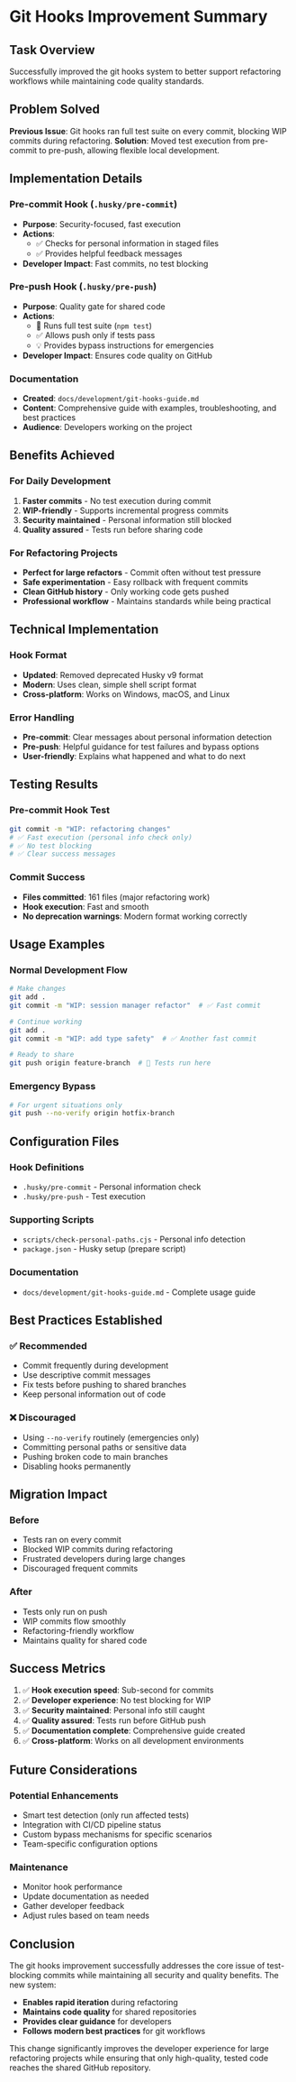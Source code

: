 # Git Hooks Improvement Summary

## Task Overview
Successfully improved the git hooks system to better support refactoring workflows while maintaining code quality standards.

## Problem Solved
**Previous Issue**: Git hooks ran full test suite on every commit, blocking WIP commits during refactoring.
**Solution**: Moved test execution from pre-commit to pre-push, allowing flexible local development.

## Implementation Details

### Pre-commit Hook (`.husky/pre-commit`)
- **Purpose**: Security-focused, fast execution
- **Actions**: 
  - ✅ Checks for personal information in staged files
  - ✅ Provides helpful feedback messages
- **Developer Impact**: Fast commits, no test blocking

### Pre-push Hook (`.husky/pre-push`)
- **Purpose**: Quality gate for shared code
- **Actions**:
  - 🧪 Runs full test suite (`npm test`)
  - ✅ Allows push only if tests pass
  - 💡 Provides bypass instructions for emergencies
- **Developer Impact**: Ensures code quality on GitHub

### Documentation
- **Created**: `docs/development/git-hooks-guide.md`
- **Content**: Comprehensive guide with examples, troubleshooting, and best practices
- **Audience**: Developers working on the project

## Benefits Achieved

### For Daily Development
1. **Faster commits** - No test execution during commit
2. **WIP-friendly** - Supports incremental progress commits
3. **Security maintained** - Personal information still blocked
4. **Quality assured** - Tests run before sharing code

### For Refactoring Projects
- **Perfect for large refactors** - Commit often without test pressure
- **Safe experimentation** - Easy rollback with frequent commits
- **Clean GitHub history** - Only working code gets pushed
- **Professional workflow** - Maintains standards while being practical

## Technical Implementation

### Hook Format
- **Updated**: Removed deprecated Husky v9 format
- **Modern**: Uses clean, simple shell script format
- **Cross-platform**: Works on Windows, macOS, and Linux

### Error Handling
- **Pre-commit**: Clear messages about personal information detection
- **Pre-push**: Helpful guidance for test failures and bypass options
- **User-friendly**: Explains what happened and what to do next

## Testing Results

### Pre-commit Hook Test
```bash
git commit -m "WIP: refactoring changes"
# ✅ Fast execution (personal info check only)
# ✅ No test blocking
# ✅ Clear success messages
```

### Commit Success
- **Files committed**: 161 files (major refactoring work)
- **Hook execution**: Fast and smooth
- **No deprecation warnings**: Modern format working correctly

## Usage Examples

### Normal Development Flow
```bash
# Make changes
git add .
git commit -m "WIP: session manager refactor"  # ✅ Fast commit

# Continue working
git add .
git commit -m "WIP: add type safety"  # ✅ Another fast commit

# Ready to share
git push origin feature-branch  # 🧪 Tests run here
```

### Emergency Bypass
```bash
# For urgent situations only
git push --no-verify origin hotfix-branch
```

## Configuration Files

### Hook Definitions
- `.husky/pre-commit` - Personal information check
- `.husky/pre-push` - Test execution

### Supporting Scripts
- `scripts/check-personal-paths.cjs` - Personal info detection
- `package.json` - Husky setup (prepare script)

### Documentation
- `docs/development/git-hooks-guide.md` - Complete usage guide

## Best Practices Established

### ✅ Recommended
- Commit frequently during development
- Use descriptive commit messages
- Fix tests before pushing to shared branches
- Keep personal information out of code

### ❌ Discouraged
- Using `--no-verify` routinely (emergencies only)
- Committing personal paths or sensitive data
- Pushing broken code to main branches
- Disabling hooks permanently

## Migration Impact

### Before
- Tests ran on every commit
- Blocked WIP commits during refactoring
- Frustrated developers during large changes
- Discouraged frequent commits

### After
- Tests only run on push
- WIP commits flow smoothly
- Refactoring-friendly workflow
- Maintains quality for shared code

## Success Metrics

1. ✅ **Hook execution speed**: Sub-second for commits
2. ✅ **Developer experience**: No test blocking for WIP
3. ✅ **Security maintained**: Personal info still caught
4. ✅ **Quality assured**: Tests run before GitHub push
5. ✅ **Documentation complete**: Comprehensive guide created
6. ✅ **Cross-platform**: Works on all development environments

## Future Considerations

### Potential Enhancements
- Smart test detection (only run affected tests)
- Integration with CI/CD pipeline status
- Custom bypass mechanisms for specific scenarios
- Team-specific configuration options

### Maintenance
- Monitor hook performance
- Update documentation as needed
- Gather developer feedback
- Adjust rules based on team needs

## Conclusion

The git hooks improvement successfully addresses the core issue of test-blocking commits while maintaining all security and quality benefits. The new system:

- **Enables rapid iteration** during refactoring
- **Maintains code quality** for shared repositories  
- **Provides clear guidance** for developers
- **Follows modern best practices** for git workflows

This change significantly improves the developer experience for large refactoring projects while ensuring that only high-quality, tested code reaches the shared GitHub repository.
